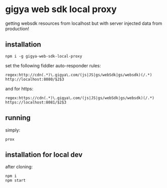 # gigya web sdk local proxy
getting websdk resources from localhost but with server injected data from production!

## installation
```
npm i -g gigya-web-sdk-local-proxy
```

set the following fiddler auto-responder rules:
```
regex:http://cdn(.*)\.gigya\.com/(js|JS|gs/webSdk|gs/websdk)(/.*)
http://localhost:8080/$2$3
```

and for https:
```
regex:https://cdn(.*)\.gigya\.com/(js|JS|gs/webSdk|gs/websdk)(/.*)
https://localhost:8081/$2$3
```

## running
simply:
```
prox
```

## installation for local dev
after cloning:
```
npm i
npm start
```